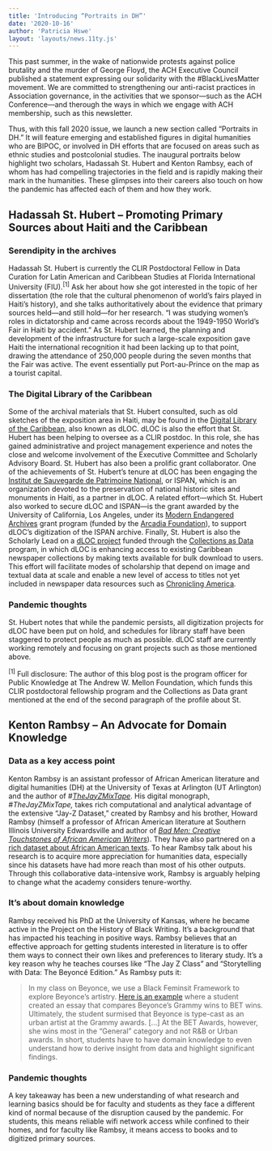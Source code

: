 ```yaml
---
title: 'Introducing “Portraits in DH”'
date: '2020-10-16'
author: 'Patricia Hswe'
layout: 'layouts/news.11ty.js'
---
```

This past summer, in the wake of nationwide protests against police brutality and the murder of George Floyd, the ACH Executive Council published a statement expressing our solidarity with the #BlackLivesMatter movement. We are committed to strengthening our anti-racist practices in Association governance, in the activities that we sponsor—such as the ACH Conference—and therough the ways in which we engage with ACH membership, such as this newsletter.

Thus, with this fall 2020 issue, we launch a new section called “Portraits in DH.” It will feature emerging and established figures in digital humanities who are BIPOC, or involved in DH efforts that are focused on areas such as ethnic studies and postcolonial studies. The inaugural portraits below highlight two scholars, Hadassah St. Hubert and Kenton Rambsy, each of whom has had compelling trajectories in the field and is rapidly making their mark in the humanities. These glimpses into their careers also touch on how the pandemic has affected each of them and how they work.

## Hadassah St. Hubert – Promoting Primary Sources about Haiti and the Caribbean

### Serendipity in the archives

Hadassah St. Hubert is currently the CLIR Postdoctoral Fellow in Data Curation for Latin American and Caribbean Studies at Florida International University (FIU).<sup>\[1\]</sup> Ask her about how she got interested in the topic of her dissertation (the role that the cultural phenomenon of world’s fairs played in Haiti’s history), and she talks authoritatively about the evidence that primary sources held—and still hold—for her research. “I was studying women’s roles in dictatorship and came across records about the 1949-1950 World’s Fair in Haiti by accident.” As St. Hubert learned, the planning and development of the infrastructure for such a large-scale exposition gave Haiti the international recognition it had been lacking up to that point, drawing the attendance of 250,000 people during the seven months that the Fair was active. The event essentially put Port-au-Prince on the map as a tourist capital.

### The Digital Library of the Caribbean

Some of the archival materials that St. Hubert consulted, such as old sketches of the exposition area in Haiti, may be found in the [Digital Library of the Caribbean](https://www.dloc.com/), also known as dLOC. dLOC is also the effort that St. Hubert has been helping to oversee as a CLIR postdoc. In this role, she has gained administrative and project management experience and notes the close and welcome involvement of the Executive Committee and Scholarly Advisory Board. St. Hubert has also been a prolific grant collaborator. One of the achievements of St. Hubert’s tenure at dLOC has been engaging the [<span lang="fr">Institut de Sauvegarde de Patrimoine National</span>](https://ispan.gouv.ht/), or ISPAN, which is an organization devoted to the preservation of national historic sites and monuments in Haiti, as a partner in dLOC. A related effort—which St. Hubert also worked to secure dLOC and ISPAN—is the grant awarded by the University of California, Los Angeles, under its [Modern Endangered Archives](https://www.library.ucla.edu/partnerships/modern-endangered-archives-program) grant program (funded by the [Arcadia Foundation](https://arcadiafoundation.org/)), to support dLOC’s digitization of the ISPAN archive. Finally, St. Hubert is also the Scholarly Lead on a [dLOC project](http://dlocasdata.domains.uflib.ufl.edu/) funded through the [Collections as Data](https://collectionsasdata.github.io/part2whole/cohortone/) program, in which dLOC is enhancing access to existing Caribbean newspaper collections by making texts available for bulk download to users. This effort will facilitate modes of scholarship that depend on image and textual data at scale and enable a new level of access to titles not yet included in newspaper data resources such as [Chronicling America](https://chroniclingamerica.loc.gov/)*.*

### Pandemic thoughts

St. Hubert notes that while the pandemic persists, all digitization projects for dLOC have been put on hold, and schedules for library staff have been staggered to protect people as much as possible. dLOC staff are currently working remotely and focusing on grant projects such as those mentioned above.

<sup>\[1\]</sup> Full disclosure: The author of this blog post is the program officer for Public Knowledge at The Andrew W. Mellon Foundation, which funds this CLIR postdoctoral fellowship program and the Collections as Data grant mentioned at the end of the second paragraph of the profile about St.

## Kenton Rambsy – An Advocate for Domain Knowledge

### Data as a key access point

Kenton Rambsy is an assistant professor of African American literature and digital humanities (DH) at the University of Texas at Arlington (UT Arlington) and the author of #[*TheJayZMixTape*](https://iopn.library.illinois.edu/scalar/the-jay-z-mixtape/index). His digital monograph, #*TheJayZMixTape,* takes rich computational and analytical advantage of the extensive “Jay-Z Dataset,” created by Rambsy and his brother, Howard Rambsy (himself a professor of African American literature at Southern Illinois University Edwardsville and author of [*Bad Men: Creative Touchstones of African American Writers*](https://www.upress.virginia.edu/title/5428)). They have also partnered on a [rich dataset about African American texts](http://www.culturalfront.org/2020/09/beginning-with-dataset-of-300-african.html). To hear Rambsy talk about his research is to acquire more appreciation for humanities data, especially since his datasets have had more reach than most of his other outputs. Through this collaborative data-intensive work, Rambsy is arguably helping to change what the academy considers tenure-worthy.

### It’s about domain knowledge

Rambsy received his PhD at the University of Kansas, where he became active in the Project on the History of Black Writing. It’s a background that has impacted his teaching in positive ways. Rambsy believes that an effective approach for getting students interested in literature is to offer them ways to connect their own likes and preferences to literary study. It’s a key reason why he teaches courses like “The Jay Z Class” and “Storytelling with Data: The Beyoncé Edition.” As Rambsy puts it:

> In my class on Beyonce, we use a Black Feminsit Framework to explore Beyonce’s artistry. [Here is an example](https://public.tableau.com/profile/kenton.rambsy3027#!/vizhome/BeyonceattheGrammysvsBeyonceatBET-LucienLi-Sample/IsGrammyColoringBeyonceBlack?publish=yes) where a student created an essay that compares Beyonce’s Grammy wins to BET wins. Ultimately, the student surmised that Beyonce is type-cast as an urban artist at the Grammy awards. \[...\] At the BET Awards, however, she wins most in the “General” category and not R&amp;B or Urban awards. In short, students have to have domain knowledge to even understand how to derive insight from data and highlight significant findings.

### Pandemic thoughts

A key takeaway has been a new understanding of what research and learning basics should be for faculty and students as they face a different kind of normal because of the disruption caused by the pandemic. For students, this means reliable wifi network access while confined to their homes, and for faculty like Rambsy, it means access to books and to digitized primary sources.
